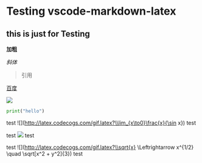 # Testing vscode-markdown-latex
## this is just for Testing

**加粗**

*斜体*

>引用

[百度](https://www.baidu.com)

![](file:///C:/Users/Administrator/Pictures/miku.jpg)


```python
print("hello")
```

test ![](http://latex.codecogs.com/gif.latex?\\lim_{x\to0}\frac{x}{\sin x}) test

test ![](http://latex.codecogs.com/gif.latex?\alpha+\beta=\gamma) test

test ![](http://latex.codecogs.com/gif.latex?\\sqrt{x} \Leftrightarrow x^{1/2} \quad \sqrt[x^2 + y^2]{3}) test